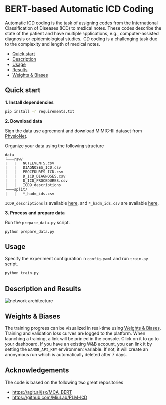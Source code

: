 # BERT-based Automatic ICD Coding
Automatic ICD coding is the task of assigning codes from the International Classification of Diseases (ICD) to medical notes. These codes describe the state of the patient and have multiple applications, e.g., computer-assisted diagnosis or epidemiological studies. ICD coding is a challenging task due to the complexity and length of medical notes.

- [Quick start](#quick-start)
- [Description](#description)
- [Usage](#results)
- [Results](#report)
- [Weights & Biases](#weights--biases)

## Quick start

**1. Install dependencies**
```bash
pip install -r requirements.txt
```

**2. Download data**

Sign the data use agreement and download MIMIC-III dataset from [PhysioNet](https://mimic.physionet.org).

Organize your data using the following structure

```
data
└───raw/
|   |   NOTEEVENTS.csv
|   |   DIAGNOSES_ICD.csv
|   |   PROCEDURES_ICD.csv
|   |   D_ICD_DIAGNOSES.csv
|   |   D_ICD_PROCEDURES.csv 
|   |   ICD9_descriptions
└───split/
|   |   *_hadm_ids.csv
```

`ICD9_descriptions` is available [here](https://github.com/jamesmullenbach/caml-mimic/blob/master/mimicdata/ICD9_descriptions), and 
`*_hadm_ids.csv` are available [here](https://github.com/jamesmullenbach/caml-mimic/tree/master/mimicdata/mimic3).

**3. Process and prepare data**

Run the ```prepare_data.py``` script.
```bash
python prepare_data.py
```

## Usage

Specify the experiment configuration in ```config.yaml``` and run ```train.py``` script.
```bash
python train.py
```

## Description and Results

![network architecture](https://i.imgur.com/GSmi3an.png)

## Weights & Biases
The training progress can be visualized in real-time using [Weights & Biases](https://wandb.ai/). Training and validation loss curves are logged to the platform.
When launching a training, a link will be printed in the console. Click on it to go to your dashboard. If you have an existing W&B account, you can link it by setting the `WANDB_API_KEY` environment variable. If not, it will create an anonymous run which is automatically deleted after 7 days.

## Acknowledgements
The code is based on the following two great repositories
- https://agit.ai/jsx/MCA_BERT
- https://github.com/MiuLab/PLM-ICD
